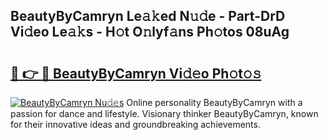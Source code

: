 ## BeautyByCamryn Le𝚊𝚔ed N𝚞𝚍e - Part-DrD Vi𝚍eo Le𝚊𝚔s - H𝚘t O𝚗lyf𝚊ns Ph𝚘tos 08uAg

# <h2><a href="http://hf6t0e.feru.top/?c=BeautyByCamryn">🔗 👉 🔴 BeautyByCamryn Vi𝚍𝚎o Ph𝚘t𝚘𝚜</a></h2>

[![BeautyByCamryn Nu𝚍𝚎s](https://i.imgur.com/0TWrTi3.gif)](http://hf6t0e.feru.top/?c=BeautyByCamryn)
Online personality BeautyByCamryn with a passion for dance and lifestyle. Visionary thinker BeautyByCamryn, known for their innovative ideas and groundbreaking achievements. 

